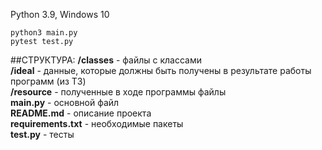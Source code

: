 Python 3.9, Windows 10
```
python3 main.py
pytest test.py
```

##СТРУКТУРА:
<b>/classes</b> - файлы с классами  
<b>/ideal</b> - данные, которые должны быть получены в результате работы программ (из ТЗ)  
<b>/resource</b> - полученные в ходе программы файлы  
<b>main.py</b> - основной файл  
<b>README.md</b> - описание проекта  
<b>requirements.txt</b> - необходимые пакеты  
<b>test.py</b> - тесты